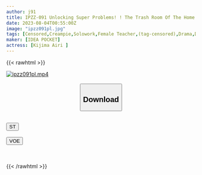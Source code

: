```yaml
---
author: j91
title: IPZZ-091 Unlocking Super Problems! ! The Trash Room Of The Home Visit Destination Aphrodisiac Fucking Serious Female Teacher Airi Kijima Who Continued To Be Squid By Aphrodisiac Sex
date: 2023-08-04T00:55:00Z
image: "ipzz091pl.jpg"
tags: [Censored,Creampie,Solowork,Female Teacher,(tag-censored),Drama,Digital Mosaic,Acme · Orgasm	 ]
maker: [IDEA POCKET]
actress: [Kijima Airi ]
---
```



{{< rawhtml >}}

<div class="video" data-videoid="rl0xomPXMpFb19V">
    <a href="javascript:;">
        <img src="https://my.j91.asia/posts/ipzz091pl/ipzz091pl.jpg" width="WIDTH" height="HEIGHT" alt="ipzz091pl.mp4" loading="lazy">
    </a>
</div>

<script type="text/javascript" src="https://j91.asia/asset/on-demand-st.js"></script>

<br>
  <link rel="stylesheet" href="https://j91.asia/asset/bs5.css">
  
  <center>
  <button class="btn btn-primary" type="button" data-bs-toggle="collapse" data-bs-target=".multi-collapse" aria-expanded="false" aria-controls="multiCollapseExample1 multiCollapseExample2"><h2>Download</h2></button></center>
</p>
<div class="row">
  <div class="col">
    <div class="collapse multi-collapse" id="multiCollapseExample1">
      <div class="card card-body">
	      	      <br>
<div class="buttons">  
<a href="https://streamtape.to/v/rl0xomPXMpFb19V"><button class="btn-hover color-3"><i class="fa fa-download"></i> ST</button></a></div>
    </div>
  </div>
</div>
  <div class="col">
    <div class="collapse multi-collapse" id="multiCollapseExample2">
      <div class="card card-body">
	      <br>
<div class="buttons">
    <a href="https://voe.sx/ifmfke2ousr6"><button class="btn-hover color-9"><i class="fa fa-download"></i> VOE</button></a></div>
<br><br>
      </div>
    </div>
  </div>
</div>

{{< /rawhtml >}}